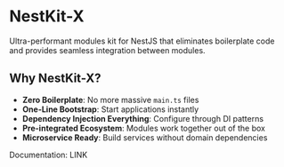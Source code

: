 # NestKit-X

Ultra-performant modules kit for NestJS that eliminates boilerplate code and provides seamless integration between
modules.

## Why NestKit-X?

- **Zero Boilerplate**: No more massive `main.ts` files
- **One-Line Bootstrap**: Start applications instantly
- **Dependency Injection Everything**: Configure through DI patterns
- **Pre-integrated Ecosystem**: Modules work together out of the box
- **Microservice Ready**: Build services without domain dependencies

Documentation: LINK
